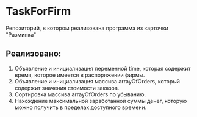 # TaskForFirm
Репозиторий, в котором реализована программа из карточки "Разминка"
## Реализовано:
1. Объявление и инициализация переменной time, которая содержит время, которое имеется в распоряжении фирмы.
2. Объявление и инициализация массива arrayOfOrders, который содержит значения стоимости заказов.
3. Сортировка массива arrayOfOrders по убыванию.
4. Нахождение максимальной заработанной суммы денег, которую можно получить в пределах доступного времени.
